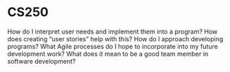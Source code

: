 # CS250
How do I interpret user needs and implement them into a program? How does creating “user stories” help with this?
How do I approach developing programs? What Agile processes do I hope to incorporate into my future development work?
What does it mean to be a good team member in software development?
